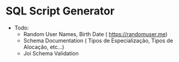 # SQL Script Generator

* Todo:
  - Random User Names, Birth Date ( https://randomuser.me)
  - Schema Documentation ( Tipos de Especialização, Tipos de Alocação, etc...)
  - Joi Schema Validation
